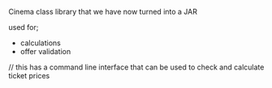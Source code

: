 Cinema class library that we have now turned into a JAR

used for;

- calculations
- offer validation

// this has a command line interface that can be used to check and calculate ticket prices